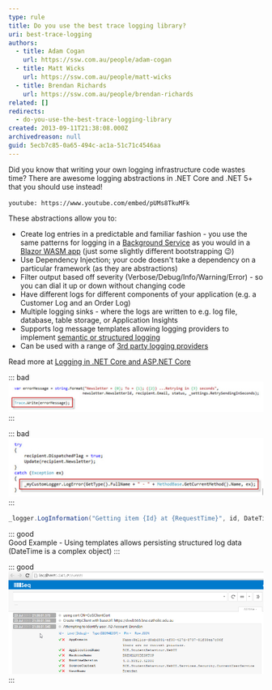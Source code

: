 ```yaml
---
type: rule
title: Do you use the best trace logging library?
uri: best-trace-logging
authors:
  - title: Adam Cogan
    url: https://ssw.com.au/people/adam-cogan
  - title: Matt Wicks
    url: https://ssw.com.au/people/matt-wicks
  - title: Brendan Richards
    url: https://ssw.com.au/people/brendan-richards
related: []
redirects:
  - do-you-use-the-best-trace-logging-library
created: 2013-09-11T21:38:08.000Z
archivedreason: null
guid: 5ecb7c85-0a65-494c-ac1a-51c71c4546aa
---
```


Did you know that writing your own logging infrastructure code wastes time? There are awesome logging abstractions in .NET Core and .NET 5+ that you should use instead!

<!--endintro-->

`youtube: https://www.youtube.com/embed/pUMs8TkuMFk`

These abstractions allow you to:

- Create log entries in a predictable and familiar fashion - you use the same patterns for logging in a [Background Service](https://docs.microsoft.com/en-us/dotnet/core/extensions/logging?tabs=command-line) as you would in a [Blazor WASM app](https://docs.microsoft.com/en-us/aspnet/core/blazor/fundamentals/logging?view=aspnetcore-5.0&pivots=webassembly) (just some slightly different bootstrapping 😉)
- Use Dependency Injection; your code doesn't take a dependency on a particular framework (as they are abstractions)
- Filter output based off severity (Verbose/Debug/Info/Warning/Error) - so you can dial it up or down without changing code
- Have different logs for different components of your application (e.g. a Customer Log and an Order Log)
- Multiple logging sinks - where the logs are written to e.g. log file, database, table storage, or Application Insights
- Supports log message templates allowing logging providers to implement [semantic or structured logging](https://github.com/NLog/NLog/wiki/How-to-use-structured-logging)
- Can be used with a range of [3rd party logging providers](https://docs.microsoft.com/en-us/aspnet/core/fundamentals/logging/#third-party-logging-providers-1)

Read more at [Logging in .NET Core and ASP.NET Core](https://docs.microsoft.com/en-us/aspnet/core/fundamentals/logging)

::: bad  
![Figure: Bad Example - Using Debug or Trace for logging, or writing hard coded mechanisms for logging does not allow you to configure logging at runtime](trace-logging-bad.jpg)  
:::

::: bad  
![Figure: Bad Example - Roll your own logging components lack functionality, and have not been tested as thoroughly for quality or performance as log4net](trace-logging-bad-2.jpg)
:::

```csharp
_logger.LogInformation("Getting item {Id} at {RequestTime}", id, DateTime.Now);
```
::: good  
Good Example - Using templates allows persisting structured log data (DateTime is a complex object)
:::

::: good
![Figure: Good Example - Seq provides a powerful UI for searching and viewing your structured logs](seq2.png)  
:::
